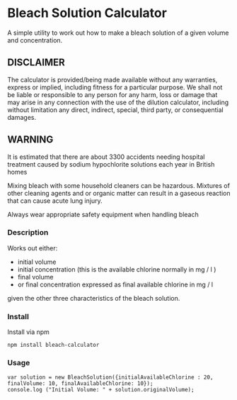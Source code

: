# Bleach Solution Calculator

A simple utility to work out how to make a bleach solution of a given volume and concentration.

## DISCLAIMER

The calculator is provided/being made available  without any warranties, express or implied, including fitness for a particular purpose. We shall not be liable or responsible to any person for any harm, loss or damage that may arise in any connection with the use of the dilution calculator, including without limitation any direct, indirect, special, third party, or consequential damages.

## WARNING

It is estimated that there are about 3300 accidents needing hospital treatment caused by sodium hypochlorite solutions each year in British homes

Mixing bleach with some household cleaners can be hazardous.  Mixtures of other cleaning agents and or organic matter can result in a gaseous reaction that can cause acute lung injury.


Always wear appropriate safety equipment when handling bleach

### Description​​

Works out either:

  - initial volume
  - initial concentration (this is the available chlorine normally in mg / l )
  - final volume
  - or final concentration expressed as final available chlorine in mg / l

given the other three characteristics of the bleach solution.

### Install

Install via npm

```
npm install bleach-calculator
```

### Usage

```
var solution = new BleachSolution({initialAvailableChlorine : 20, finalVolume: 10, finalAvailableChlorine: 10});
console.log ("Initial Volume: " + solution.originalVolume);

```
